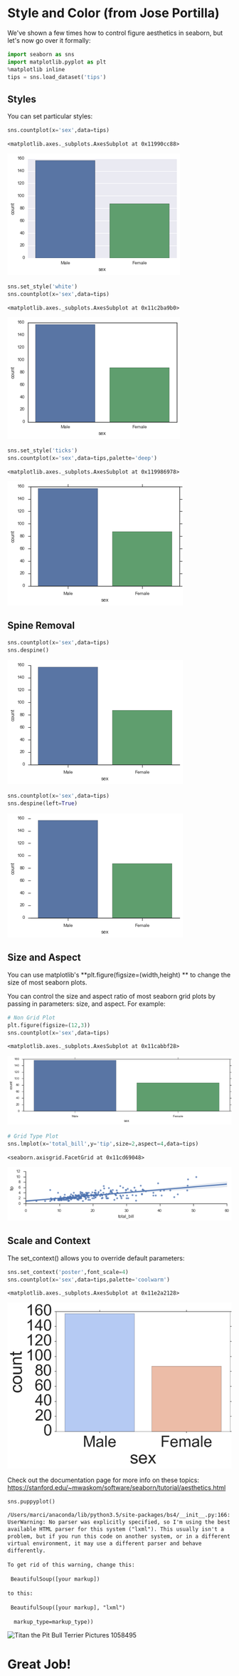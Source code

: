 # Style and Color (from Jose Portilla)

We've shown a few times how to control figure aesthetics in seaborn, but let's now go over it formally:


```python
import seaborn as sns
import matplotlib.pyplot as plt
%matplotlib inline
tips = sns.load_dataset('tips')
```

## Styles

You can set particular styles:


```python
sns.countplot(x='sex',data=tips)
```




    <matplotlib.axes._subplots.AxesSubplot at 0x11990cc88>




![png](./imgSty/output_4_1.png)



```python
sns.set_style('white')
sns.countplot(x='sex',data=tips)
```




    <matplotlib.axes._subplots.AxesSubplot at 0x11c2ba9b0>




![png](./imgSty/output_5_1.png)



```python
sns.set_style('ticks')
sns.countplot(x='sex',data=tips,palette='deep')
```




    <matplotlib.axes._subplots.AxesSubplot at 0x119986978>




![png](./imgSty/output_6_1.png)


## Spine Removal


```python
sns.countplot(x='sex',data=tips)
sns.despine()
```


![png](./imgSty/output_8_0.png)



```python
sns.countplot(x='sex',data=tips)
sns.despine(left=True)
```


![png](./imgSty/output_9_0.png)


## Size and Aspect

You can use matplotlib's **plt.figure(figsize=(width,height) ** to change the size of most seaborn plots.

You can control the size and aspect ratio of most seaborn grid plots by passing in parameters: size, and aspect. For example:


```python
# Non Grid Plot
plt.figure(figsize=(12,3))
sns.countplot(x='sex',data=tips)
```




    <matplotlib.axes._subplots.AxesSubplot at 0x11cabbf28>




![png](./imgSty/output_12_1.png)



```python
# Grid Type Plot
sns.lmplot(x='total_bill',y='tip',size=2,aspect=4,data=tips)
```




    <seaborn.axisgrid.FacetGrid at 0x11cd69048>




![png](./imgSty/output_13_1.png)


## Scale and Context

The set_context() allows you to override default parameters:


```python
sns.set_context('poster',font_scale=4)
sns.countplot(x='sex',data=tips,palette='coolwarm')
```




    <matplotlib.axes._subplots.AxesSubplot at 0x11e2a2128>




![png](./imgSty/output_15_1.png)


Check out the documentation page for more info on these topics:
https://stanford.edu/~mwaskom/software/seaborn/tutorial/aesthetics.html


```python
sns.puppyplot()
```

    /Users/marci/anaconda/lib/python3.5/site-packages/bs4/__init__.py:166: UserWarning: No parser was explicitly specified, so I'm using the best available HTML parser for this system ("lxml"). This usually isn't a problem, but if you run this code on another system, or in a different virtual environment, it may use a different parser and behave differently.
    
    To get rid of this warning, change this:
    
     BeautifulSoup([your markup])
    
    to this:
    
     BeautifulSoup([your markup], "lxml")
    
      markup_type=markup_type))
    




<img alt="Titan the Pit Bull Terrier Pictures 1058495" class="" id="feature_image" src="http://cdn-www.dailypuppy.com/dog-images/titan-the-pit-bull-terrier_60497_2016-08-07_w450.jpg" style="width:450px;"/>



# Great Job!
